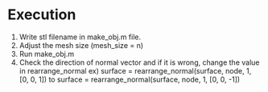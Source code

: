 # Execution 
1. Write stl filename in make_obj.m file.
2. Adjust the mesh size (mesh_size = n)
3. Run make_obj.m
4. Check the direction of normal vector and if it is wrong, change the value in rearrange_normal
  ex) surface = rearrange_normal(surface, node, 1, [0, 0, 1])  to surface = rearrange_normal(surface, node, 1, [0, 0, -1])
